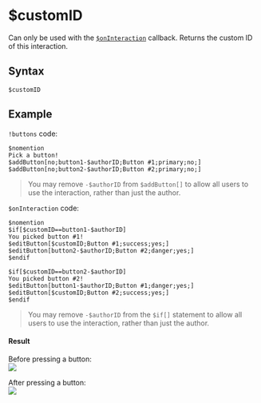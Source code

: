 # $customID
Can only be used with the [`$onInteraction`](../callbacks/onInteractionComplex.md) callback. Returns the custom ID of this interaction.

## Syntax
```
$customID
```

## Example
`!buttons` code:
```
$nomention
Pick a button!
$addButton[no;button1-$authorID;Button #1;primary;no;]
$addButton[no;button2-$authorID;Button #2;primary;no;]
```
> You may remove `-$authorID` from `$addButton[]` to allow all users to use the interaction, rather than just the author.

`$onInteraction` code:
```
$nomention
$if[$customID==button1-$authorID]
You picked button #1!
$editButton[$customID;Button #1;success;yes;]
$editButton[button2-$authorID;Button #2;danger;yes;]
$endif

$if[$customID==button2-$authorID]
You picked button #2!
$editButton[button1-$authorID;Button #1;danger;yes;]
$editButton[$customID;Button #2;success;yes;]
$endif
```
> You may remove `-$authorID` from the `$if[]` statement to allow all users to use the interaction, rather than just the author.

#### Result
Before pressing a button:\
![](https://user-images.githubusercontent.com/69215413/131228448-75afbbbd-3ac6-4348-8ebd-9e7661bf82df.png)

After pressing a button:\
![](https://user-images.githubusercontent.com/69215413/131228494-33298b23-b5e0-47af-b5f5-77e5ea864815.png)
